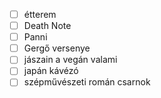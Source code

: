 - [ ] étterem
- [ ] Death Note
- [ ] Panni
- [ ] Gergő versenye
- [ ] jászain a vegán valami
- [ ] japán kávézó
- [ ] szépművészeti román csarnok
